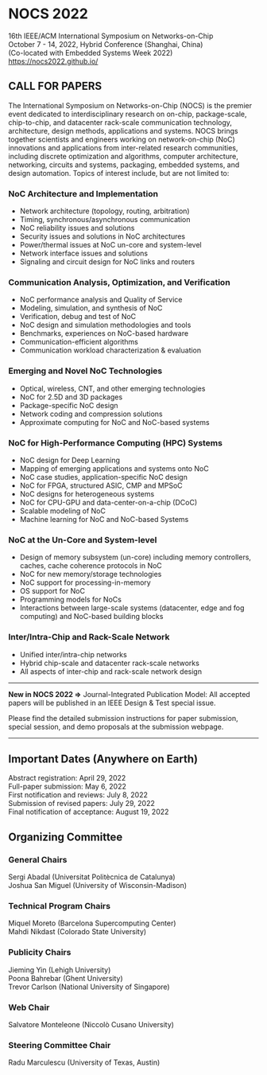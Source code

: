 NOCS 2022
=========

16th IEEE/ACM International Symposium on Networks-on-Chip  
October 7 - 14, 2022, Hybrid Conference (Shanghai, China)  
(Co-located with Embedded Systems Week 2022)  
https://nocs2022.github.io/  

## CALL FOR PAPERS

The International Symposium on Networks-on-Chip (NOCS) is the premier event dedicated to interdisciplinary research on on-chip, package-scale, chip-to-chip, and datacenter rack-scale communication technology, architecture, design methods, applications and systems. NOCS brings together scientists and engineers working on network-on-chip (NoC) innovations and applications from inter-related research communities, including discrete optimization and algorithms, computer architecture, networking, circuits and systems, packaging, embedded systems, and design automation. Topics of interest include, but are not limited to:

### NoC Architecture and Implementation
- Network architecture (topology, routing, arbitration)
- Timing, synchronous/asynchronous communication
- NoC reliability issues and solutions
- Security issues and solutions in NoC architectures
- Power/thermal issues at NoC un-core and system-level
- Network interface issues and solutions
- Signaling and circuit design for NoC links and routers

### Communication Analysis, Optimization, and Verification
- NoC performance analysis and Quality of Service
- Modeling, simulation, and synthesis of NoC
- Verification, debug and test of NoC
- NoC design and simulation methodologies and tools
- Benchmarks, experiences on NoC-based hardware
- Communication-efficient algorithms
- Communication workload characterization & evaluation

### Emerging and Novel NoC Technologies
- Optical, wireless, CNT, and other emerging technologies
- NoC for 2.5D and 3D packages
- Package-specific NoC design
- Network coding and compression solutions
- Approximate computing for NoC and NoC-based systems

### NoC for High-Performance Computing (HPC) Systems
- NoC design for Deep Learning
- Mapping of emerging applications and systems onto NoC
- NoC case studies, application-specific NoC design
- NoC for FPGA, structured ASIC, CMP and MPSoC
- NoC designs for heterogeneous systems
- NoC for CPU-GPU and data-center-on-a-chip (DCoC)
- Scalable modeling of NoC
- Machine learning for NoC and NoC-based Systems

### NoC at the Un-Core and System-level
- Design of memory subsystem (un-core) including memory controllers, caches, cache coherence protocols in NoC
- NoC for new memory/storage technologies
- NoC support for processing-in-memory
- OS support for NoC
- Programming models for NoCs
- Interactions between large-scale systems (datacenter, edge and fog computing) and NoC-based building blocks

### Inter/Intra-Chip and Rack-Scale Network
- Unified inter/intra-chip networks
- Hybrid chip-scale and datacenter rack-scale networks
- All aspects of inter-chip and rack-scale network design

--------------------------------------------------------------------------------

**New in NOCS 2022 =>**
Journal-Integrated Publication Model: All accepted papers will be published in an IEEE Design & Test special issue.

Please find the detailed submission instructions for paper submission, special session, and demo proposals at the submission webpage.

--------------------------------------------------------------------------------

## Important Dates (Anywhere on Earth)
Abstract registration: April 29, 2022  
Full-paper submission: May 6, 2022  
First notification and reviews: July 8, 2022  
Submission of revised papers: July 29, 2022  
Final notification of acceptance: August 19, 2022  

## Organizing Committee

### General Chairs
Sergi Abadal (Universitat Politècnica de Catalunya)  
Joshua San Miguel (University of Wisconsin-Madison)  

### Technical Program Chairs
Miquel Moreto (Barcelona Supercomputing Center)  
Mahdi Nikdast (Colorado State University)  

### Publicity Chairs
Jieming Yin (Lehigh University)  
Poona Bahrebar (Ghent University)  
Trevor Carlson (National University of Singapore)  

### Web Chair
Salvatore Monteleone (Niccolò Cusano University)  

### Steering Committee Chair
Radu Marculescu (University of Texas, Austin)  
